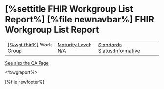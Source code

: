 \[%settitle FHIR Workgroup List Report%\]
\[%file newnavbar%\]
FHIR Workgroup List Report
==========================

|                                                |                                               |                                                                                        |
|------------------------------------------------|-----------------------------------------------|----------------------------------------------------------------------------------------|
| [\[%wgt fhir%\]](%5B%wg%20fhir%%5D) Work Group | [Maturity Level](versions.html#maturity): N/A | [Standards Status](versions.html#std-process):[Informative](versions.html#std-process) |

[See also the QA Page](qa.html)

&lt;%wgreport%&gt;

\[%file newfooter%\]
